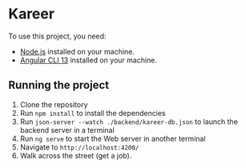 # Kareer

To use this project, you need:
- [Node.js](https://nodejs.org/en/) installed on your machine.
- [Angular CLI 13](https://cli.angular.io/) installed on your machine.

## Running the project

1. Clone the repository
2. Run `npm install` to install the dependencies
4. Run `json-server --watch ./backend/kareer-db.json` to launch the backend server in a terminal
3. Run `ng serve` to start the Web server in another terminal
5. Navigate to `http://localhost:4200/`
6. Walk across the street (get a job).
